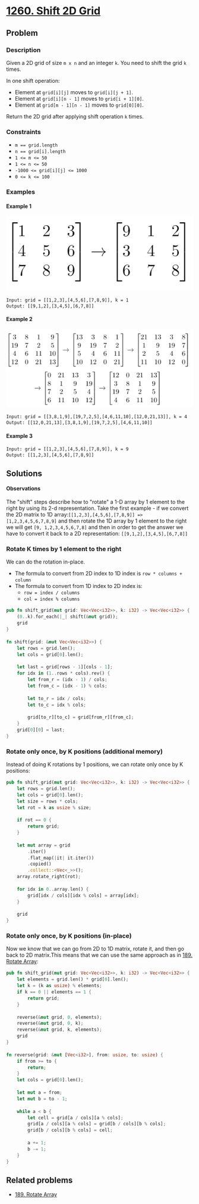 # [1260. Shift 2D Grid](https://leetcode.com/problems/shift-2d-grid/)

## Problem

### Description

Given a 2D grid of size `m x n` and an integer `k`. You need to shift the
grid `k` times.

In one shift operation:

* Element at `grid[i][j]` moves to `grid[i][j + 1]`.
* Element at `grid[i][n - 1]` moves to `grid[i + 1][0]`.
* Element at `grid[m - 1][n - 1]` moves to `grid[0][0]`.

Return the 2D grid after applying shift operation `k` times.

### Constraints

* `m == grid.length`
* `n == grid[i].length`
* `1 <= m <= 50`
* `1 <= n <= 50`
* `-1000 <= grid[i][j] <= 1000`
* `0 <= k <= 100`

### Examples

#### Example 1

![image](resources/1260/ex1.png)

```text
Input: grid = [[1,2,3],[4,5,6],[7,8,9]], k = 1
Output: [[9,1,2],[3,4,5],[6,7,8]]
```

#### Example 2

![image](resources/1260/ex2.png)

```text
Input: grid = [[3,8,1,9],[19,7,2,5],[4,6,11,10],[12,0,21,13]], k = 4
Output: [[12,0,21,13],[3,8,1,9],[19,7,2,5],[4,6,11,10]]
```

#### Example 3

```text
Input: grid = [[1,2,3],[4,5,6],[7,8,9]], k = 9
Output: [[1,2,3],[4,5,6],[7,8,9]]
```

## Solutions

#### Observations

The "shift" steps describe how to "rotate" a 1-D array by 1 element to the right
by using its 2-d representation. Take the first example - if we convert the 2D
matrix to 1D array:`[[1,2,3],[4,5,6],[7,8,9]] => [1,2,3,4,5,6,7,8,9]`
and then rotate the 1D array by 1 element to the right we will
get `[9, 1,2,3,4,5,6,7,8]` and then in order to get the answer we have to
convert it back to a 2D representation: `[[9,1,2],[3,4,5],[6,7,8]]`

### Rotate K times by 1 element to the right

We can do the rotation in-place.

* The formula to convert from 2D index to 1D index is `row * columns + column`
* The formula to convert from 1D index to 2D index is:
    * `row = index / columns`
    * `col = index % columns`

```rust
pub fn shift_grid(mut grid: Vec<Vec<i32>>, k: i32) -> Vec<Vec<i32>> {
    (0..k).for_each(|_| shift(&mut grid));
    grid
}

fn shift(grid: &mut Vec<Vec<i32>>) {
    let rows = grid.len();
    let cols = grid[0].len();

    let last = grid[rows - 1][cols - 1];
    for idx in (1..rows * cols).rev() {
        let from_r = (idx - 1) / cols;
        let from_c = (idx - 1) % cols;

        let to_r = idx / cols;
        let to_c = idx % cols;

        grid[to_r][to_c] = grid[from_r][from_c];
    }
    grid[0][0] = last;
}
```

### Rotate only once, by K positions (additional memory)

Instead of doing K rotations by 1 positions, we can rotate only once by K
positions:

```rust
pub fn shift_grid(mut grid: Vec<Vec<i32>>, k: i32) -> Vec<Vec<i32>> {
    let rows = grid.len();
    let cols = grid[0].len();
    let size = rows * cols;
    let rot = k as usize % size;

    if rot == 0 {
        return grid;
    }

    let mut array = grid
        .iter()
        .flat_map(|it| it.iter())
        .copied()
        .collect::<Vec<_>>();
    array.rotate_right(rot);

    for idx in 0..array.len() {
        grid[idx / cols][idx % cols] = array[idx];
    }

    grid
}
```

### Rotate only once, by K positions (in-place)

Now we know that we can go from 2D to 1D matrix, rotate it, and then go back to
2D matrix.This means that we can use the same approach as
in [189. Rotate Array](/leetcode/100%20-%20199/189%20-%20Rotate%20Array.md):

```rust
pub fn shift_grid(mut grid: Vec<Vec<i32>>, k: i32) -> Vec<Vec<i32>> {
    let elements = grid.len() * grid[0].len();
    let k = (k as usize) % elements;
    if k == 0 || elements == 1 {
        return grid;
    }

    reverse(&mut grid, 0, elements);
    reverse(&mut grid, 0, k);
    reverse(&mut grid, k, elements);
    grid
}

fn reverse(grid: &mut [Vec<i32>], from: usize, to: usize) {
    if from >= to {
        return;
    }
    let cols = grid[0].len();

    let mut a = from;
    let mut b = to - 1;

    while a < b {
        let cell = grid[a / cols][a % cols];
        grid[a / cols][a % cols] = grid[b / cols][b % cols];
        grid[b / cols][b % cols] = cell;

        a += 1;
        b -= 1;
    }
}
```

## Related problems

* [189. Rotate Array](/leetcode/100%20-%20199/189%20-%20Rotate%20Array.md)